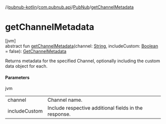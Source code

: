 //[pubnub-kotlin](../../../index.md)/[com.pubnub.api](../index.md)/[PubNub](index.md)/[getChannelMetadata](get-channel-metadata.md)

# getChannelMetadata

[jvm]\
abstract fun [getChannelMetadata](get-channel-metadata.md)(channel: [String](https://kotlinlang.org/api/latest/jvm/stdlib/kotlin/-string/index.html), includeCustom: [Boolean](https://kotlinlang.org/api/latest/jvm/stdlib/kotlin/-boolean/index.html) = false): [GetChannelMetadata](../../com.pubnub.api.endpoints.objects.channel/-get-channel-metadata/index.md)

Returns metadata for the specified Channel, optionally including the custom data object for each.

#### Parameters

jvm

| | |
|---|---|
| channel | Channel name. |
| includeCustom | Include respective additional fields in the response. |

